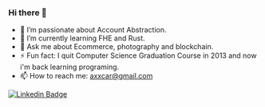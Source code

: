 ### Hi there 👋

<!--
**alexandrecarvalheira/AlexandreCarvalheira** is a ✨ _special_ ✨ repository because its `README.md` (this file) appears on your GitHub profile.

Here are some ideas to get you started:

- 🔭 I’m currently working on ...
- 🌱 I’m currently learning ...
- 👯 I’m looking to collaborate on ...
- 🤔 I’m looking for help with ...
- 💬 Ask me about ...
- 📫 How to reach me: ...
- 😄 Pronouns: ...
- ⚡ Fun fact: ...
-->


- 🔭 I’m passionate about Account Abstraction.
- 🌱 I’m currently learning FHE and Rust.
- 💬 Ask me about Ecommerce, photography and blockchain.
- ⚡ Fun fact: I quit Computer Science Graduation Course in 2013 and now i'm back learning programing.
- 📫 How to reach me: axxcar@gmail.com

[![Linkedin Badge](https://img.shields.io/badge/-LinkedIn-blue?style=flat-square&logo=Linkedin&logoColor=white&link=https://www.linkedin.com/in/alexandre-carvalheira-146062b7)](https://www.linkedin.com/in/alexandre-carvalheira-146062b7/)
